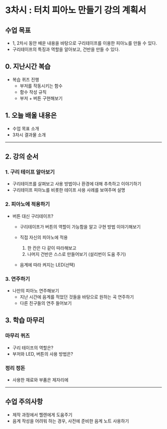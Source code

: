 # 3차시 : 터치 피아노 만들기 강의 계획서

## 수업 목표

- 1, 2차시 동안 배운 내용을 바탕으로 구리테이프를 이용한 피아노를 만들 수 있다.
- 구리테이프의 특징과 역할을 알아보고, 건반을 만들 수 있다.

## 0. 지난시간 복습

- 복습 퀴즈 진행
  - 부저를 작동시키는 함수
  - 함수 작성 규칙
  - 부저 + 버튼 구현해보기

## 1. 오늘 배울 내용은

- 수업 목표 소개
- 3차시 결과물 소개

------

## 2. 강의 순서

### 1. 구리 테이프 알아보기

- 구리테이프를 살펴보고 사용 방법이나 환경에 대해 추측하고 이야기하기
- 구리테이프 피아노를 비롯한 테이프 사용 사례를 보여주며 설명

### 2.  피아노에 적용하기

- 버튼 대신 구리테이프?

  - 구리테이프가 버튼의 역할이 가능함을 알고 구현 방법 이야기해보기
  - 직접 자신의 피아노에 적용
    1. 한 칸은 다 같이 따라해보고
    2. 나머지 건반은 스스로 만들어보기 (설리번이 도움 주기)

  - 음계에 따라 켜지는 LED(선택)

### 3. 연주하기

- 나만의 피아노 연주해보기
  - 지난 시간에 음계를 적었던 것들을 바탕으로 원하는 곡 연주하기
  - 다른 친구들의 연주 들어보기

## 3. 학습 마무리

### 마무리 퀴즈

- 구리 테이프의 역할은?
- 부저와 LED, 버튼의 사용 방법은?

### 정리 정돈

- 사용한 재료와 부품은 제자리에

------

## 수업 주의사항

- 제작 과정에서 헬렌에게 도움주기
- 음계 작성을 어려워 하는 경우, 사전에 준비한 음계 노트 사용하기